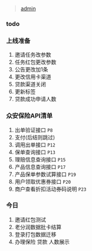 >[admin](?name=admin)
### todo

### 上线准备
1. 邀请任务改参数
2. 任务红包更改参数
3. 公告更改加1条
4. 更改信用卡渠道
5. 贷款渠道关闭
6. 更新标签
7. 贷款成功申请人数

### 众安保险API清单
1. 出单验证接口 `P8`
1. 支付(后结则跳过)
1. 调用出单接口 `P12`
1. 保单查询接口 `P13`
1. 理赔信息查询接口 `P15`
1. 产品信息查询接口 `P17`
1. 产品保单参数试算接口 `P19`
1. 用户领取优惠券接口 `P20`
1. 商户查看折扣活动券码说明 `P23`

### 今日
1. 邀请红包测试
2. 老分润数据批卡结算
3. 登录打包数据迁移
4. 办理保险 贷款 人数展示
